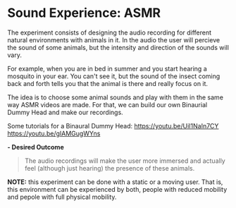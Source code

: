 # **Sound Experience: ASMR**
The experiment consists of designing the audio recording for different natural environments with animals in it. In the audio the user will percieve the sound of some animals, but the intensity and direction of the sounds will vary.

For example, when you are in bed in summer and you start hearing a mosquito in your ear. You can't see it, but the sound of the insect coming back and forth tells you that the animal is there and really focus on it. 

The idea is to choose some animal sounds and play with them in the same way ASMR videos are made. For that, we can build our own Binaurial Dummy Head and make our recordings. 

Some tutorials for a Binaural Dummy Head: 
https://youtu.be/UiI1NaIn7CY 
https://youtu.be/gIAMGugWYns

**- Desired Outcome**
>The audio recordings will make the user more immersed and actually feel (although just hearing) the presence of these animals.

**NOTE:** this experiment can be done with a static or a moving user. That is, this environment can be experienced by both, people with reduced mobility and pepole with full physical mobility.
 